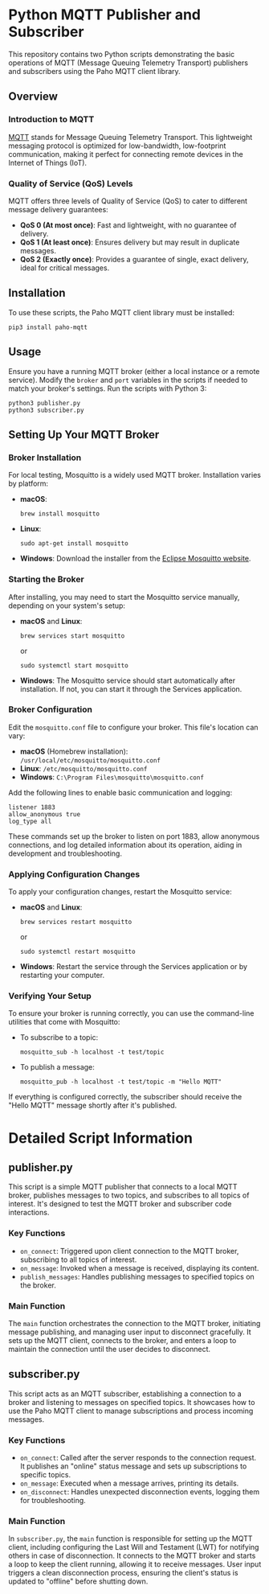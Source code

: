 # Python MQTT Publisher and Subscriber

This repository contains two Python scripts demonstrating the basic operations of MQTT (Message Queuing Telemetry Transport) publishers and subscribers using the Paho MQTT client library.

## Overview

### Introduction to MQTT

[MQTT](https://mqtt.org) stands for Message Queuing Telemetry Transport. This lightweight messaging protocol is optimized for low-bandwidth, low-footprint communication, making it perfect for connecting remote devices in the Internet of Things (IoT).

### Quality of Service (QoS) Levels

MQTT offers three levels of Quality of Service (QoS) to cater to different message delivery guarantees:

- **QoS 0 (At most once)**: Fast and lightweight, with no guarantee of delivery.
- **QoS 1 (At least once)**: Ensures delivery but may result in duplicate messages.
- **QoS 2 (Exactly once)**: Provides a guarantee of single, exact delivery, ideal for critical messages.

## Installation

To use these scripts, the Paho MQTT client library must be installed:

```
pip3 install paho-mqtt
```

## Usage

Ensure you have a running MQTT broker (either a local instance or a remote service). Modify the `broker` and `port` variables in the scripts if needed to match your broker's settings. Run the scripts with Python 3:

```
python3 publisher.py
python3 subscriber.py
```

## Setting Up Your MQTT Broker

### Broker Installation

For local testing, Mosquitto is a widely used MQTT broker. Installation varies by platform:

- **macOS**:
  ```
  brew install mosquitto
  ```
- **Linux**:
  ```
  sudo apt-get install mosquitto
  ```
- **Windows**: Download the installer from the [Eclipse Mosquitto website](https://mosquitto.org/download/).

### Starting the Broker

After installing, you may need to start the Mosquitto service manually, depending on your system's setup:

- **macOS** and **Linux**:
  ```
  brew services start mosquitto
  ```
  or
  ```
  sudo systemctl start mosquitto
  ```
- **Windows**: The Mosquitto service should start automatically after installation. If not, you can start it through the Services application.

### Broker Configuration

Edit the `mosquitto.conf` file to configure your broker. This file's location can vary:

- **macOS** (Homebrew installation): `/usr/local/etc/mosquitto/mosquitto.conf`
- **Linux**: `/etc/mosquitto/mosquitto.conf`
- **Windows**: `C:\Program Files\mosquitto\mosquitto.conf`

Add the following lines to enable basic communication and logging:

```
listener 1883
allow_anonymous true
log_type all
```

These commands set up the broker to listen on port 1883, allow anonymous connections, and log detailed information about its operation, aiding in development and troubleshooting.

### Applying Configuration Changes

To apply your configuration changes, restart the Mosquitto service:

- **macOS** and **Linux**:
  ```
  brew services restart mosquitto
  ```
  or
  ```
  sudo systemctl restart mosquitto
  ```
- **Windows**: Restart the service through the Services application or by restarting your computer.

### Verifying Your Setup

To ensure your broker is running correctly, you can use the command-line utilities that come with Mosquitto:

- To subscribe to a topic:
  ```
  mosquitto_sub -h localhost -t test/topic
  ```
- To publish a message:
  ```
  mosquitto_pub -h localhost -t test/topic -m "Hello MQTT"
  ```

If everything is configured correctly, the subscriber should receive the "Hello MQTT" message shortly after it's published.

# Detailed Script Information

## publisher.py

This script is a simple MQTT publisher that connects to a local MQTT broker, publishes messages to two topics, and subscribes to all topics of interest. It's designed to test the MQTT broker and subscriber code interactions.

### Key Functions

- `on_connect`: Triggered upon client connection to the MQTT broker, subscribing to all topics of interest.
- `on_message`: Invoked when a message is received, displaying its content.
- `publish_messages`: Handles publishing messages to specified topics on the broker.

### Main Function

The `main` function orchestrates the connection to the MQTT broker, initiating message publishing, and managing user input to disconnect gracefully. It sets up the MQTT client, connects to the broker, and enters a loop to maintain the connection until the user decides to disconnect.

## subscriber.py

This script acts as an MQTT subscriber, establishing a connection to a broker and listening to messages on specified topics. It showcases how to use the Paho MQTT client to manage subscriptions and process incoming messages.

### Key Functions

- `on_connect`: Called after the server responds to the connection request. It publishes an "online" status message and sets up subscriptions to specific topics.
- `on_message`: Executed when a message arrives, printing its details.
- `on_disconnect`: Handles unexpected disconnection events, logging them for troubleshooting.

### Main Function

In `subscriber.py`, the `main` function is responsible for setting up the MQTT client, including configuring the Last Will and Testament (LWT) for notifying others in case of disconnection. It connects to the MQTT broker and starts a loop to keep the client running, allowing it to receive messages. User input triggers a clean disconnection process, ensuring the client's status is updated to "offline" before shutting down.
